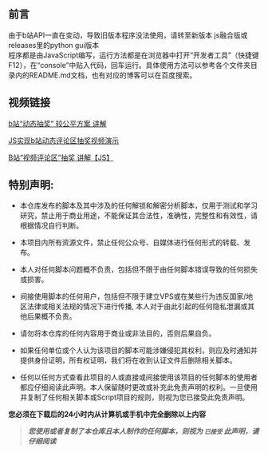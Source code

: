 ﻿## 前言

由于b站API一直在变动，导致旧版本程序没法使用，请转至新版本 js融合版或releases里的python gui版本  
程序都是由JavaScript编写，运行方法都是在浏览器中打开“开发者工具”（快捷键F12），在“console”中贴入代码，回车运行。具体使用方法可以参考各个文件夹目录内的README.md文档，也有对应的博客可以在百度搜索。

## 视频链接

<a href="https://www.bilibili.com/video/BV1Zp4y1Q7yH" target="_blank">b站“动态抽奖” 较公平方案 讲解</a>

<a href="https://www.bilibili.com/video/BV1854y1D7H4" target="_blank">JS实现b站动态评论区抽奖视频演示</a>

<a href="https://www.bilibili.com/video/BV1yK4y1v7wB" target="_blank">B站“视频评论区”抽奖 讲解【JS】</a>

## 特别声明:

- 本仓库发布的脚本及其中涉及的任何解锁和解密分析脚本，仅用于测试和学习研究，禁止用于商业用途，不能保证其合法性，准确性，完整性和有效性，请根据情况自行判断。

- 本项目内所有资源文件，禁止任何公众号、自媒体进行任何形式的转载、发布。

- 本人对任何脚本问题概不负责，包括但不限于由任何脚本错误导致的任何损失或损害。

- 间接使用脚本的任何用户，包括但不限于建立VPS或在某些行为违反国家/地区法律或相关法规的情况下进行传播, 本人对于由此引起的任何隐私泄漏或其他后果概不负责。

- 请勿将本仓库的任何内容用于商业或非法目的，否则后果自负。

- 如果任何单位或个人认为该项目的脚本可能涉嫌侵犯其权利，则应及时通知并提供身份证明，所有权证明，我们将在收到认证文件后删除相关脚本。

- 任何以任何方式查看此项目的人或直接或间接使用该项目的任何脚本的使用者都应仔细阅读此声明。本人保留随时更改或补充此免责声明的权利。一旦使用并复制了任何相关脚本或Script项目的规则，则视为您已接受此免责声明。

**您必须在下载后的24小时内从计算机或手机中完全删除以上内容**

> ***您使用或者复制了本仓库且本人制作的任何脚本，则视为 `已接受` 此声明，请仔细阅读***
